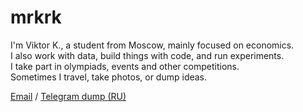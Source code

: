 # mrkrk

I'm Viktor K., a student from Moscow, mainly focused on economics.  
I also work with data, build things with code, and run experiments.  
I take part in olympiads, events and other competitions.  
Sometimes I travel, take photos, or dump ideas.

[Email](mailto:mail@mrkrk.me) / [Telegram dump (RU)](https://t.me/marakarka)
